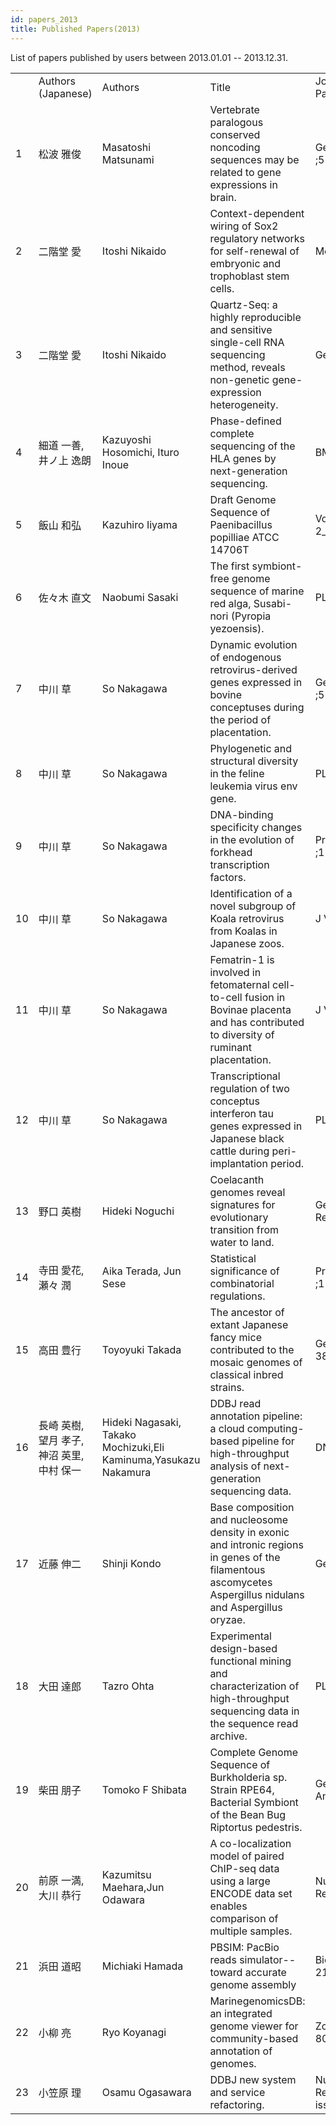 ```yaml
---
id: papers_2013
title: Published Papers(2013)
---
```


List of papers published by users between 2013.01.01 -- 2013.12.31.

<table>
<tr>
    <td></td>
    <td>Authors (Japanese)</td>
    <td>Authors</td>
    <td>Title</td>
    <td>Journal, Volume, Number, Pages</td>
    <td>Published Year</td>
    <td>PMID</td>
    <td>DOI</td>
</tr>
<tr>
    <td>1</td>
    <td>松波 雅俊</td>
    <td>Masatoshi Matsunami</td>
    <td>Vertebrate paralogous conserved noncoding sequences may be related to gene expressions in brain.</td>
    <td>Genome Biol Evol. ;5(1):140-50.</td>
    <td>2013</td>
    <td>23267051</td>
    <td>doi: 10.1093/gbe/evs128</td>
</tr>
<tr>
    <td>2</td>
    <td>二階堂 愛</td>
    <td>Itoshi Nikaido</td>
    <td>Context-dependent wiring of Sox2 regulatory networks for self-renewal of embryonic and trophoblast stem cells.</td>
    <td>Mol Cell. ;52(3):380-92.</td>
    <td>2013</td>
    <td>24120664</td>
    <td>doi: 10.1016/j.molcel.2013.09.002</td>
</tr>
<tr>
    <td>3</td>
    <td>二階堂 愛</td>
    <td>Itoshi Nikaido</td>
    <td>Quartz-Seq: a highly reproducible and sensitive single-cell RNA sequencing method, reveals non-genetic gene-expression heterogeneity.</td>
    <td>Genome Biol. ;14(4):R31.</td>
    <td>2013</td>
    <td>23594475</td>
    <td>doi: 10.1186/gb-2013-14-4-r31</td>
</tr>
<tr>
    <td>4</td>
    <td>細道 一善, 井ノ上 逸朗</td>
    <td>Kazuyoshi Hosomichi, Ituro Inoue</td>
    <td>Phase-defined complete sequencing of the HLA genes by next-generation sequencing.</td>
    <td>BMC Genomics. ;14:355.</td>
    <td>2013</td>
    <td>23714642</td>
    <td>doi: 10.1186/1471-2164-14-355</td>
</tr>
<tr>
    <td>5</td>
    <td>飯山 和弘</td>
    <td>Kazuhiro Iiyama</td>
    <td>Draft Genome Sequence of Paenibacillus popilliae ATCC 14706T</td>
    <td>Volume 82 Issue 2 Pages 2_045-2_048</td>
    <td>2013</td>
    <td>無し</td>
    <td>doi: 10.11416/jibs.82.2_045</td>
</tr>
<tr>
    <td>6</td>
    <td>佐々木 直文</td>
    <td>Naobumi Sasaki</td>
    <td>The first symbiont-free genome sequence of marine red alga, Susabi-nori (Pyropia yezoensis).</td>
    <td>PLoS One. ;8(3):e57122.</td>
    <td>2013</td>
    <td>23536760</td>
    <td>doi: 10.1371/journal.pone.0057122</td>
</tr>
<tr>
    <td>7</td>
    <td>中川 草</td>
    <td>So Nakagawa</td>
    <td>Dynamic evolution of endogenous retrovirus-derived genes expressed in bovine conceptuses during the period of placentation.</td>
    <td>Genome Biol Evol. ;5(2):296-306.</td>
    <td>2013</td>
    <td>23335121</td>
    <td>doi: 10.1093/gbe/evt007</td>
</tr>
<tr>
    <td>8</td>
    <td>中川 草</td>
    <td>So Nakagawa</td>
    <td>Phylogenetic and structural diversity in the feline leukemia virus env gene.</td>
    <td>PLoS One. ;8(4):e61009.</td>
    <td>2013</td>
    <td>23593376</td>
    <td>doi: 10.1371/journal.pone.0061009</td>
</tr>
<tr>
    <td>9</td>
    <td>中川 草</td>
    <td>So Nakagawa</td>
    <td>DNA-binding specificity changes in the evolution of forkhead transcription factors.</td>
    <td>Proc Natl Acad Sci U S A. ;110(30):12349-54.</td>
    <td>2013</td>
    <td>23836653</td>
    <td>doi: 10.1073/pnas.1310430110</td>
</tr>
<tr>
    <td>10</td>
    <td>中川 草</td>
    <td>So Nakagawa</td>
    <td>Identification of a novel subgroup of Koala retrovirus from Koalas in Japanese zoos.</td>
    <td>J Virol. ;87(17):9943-8.</td>
    <td>2013</td>
    <td>23834806</td>
    <td>doi: 10.1128/JVI.01385-13</td>
</tr>
<tr>
    <td>11</td>
    <td>中川 草</td>
    <td>So Nakagawa</td>
    <td>Fematrin-1 is involved in fetomaternal cell-to-cell fusion in Bovinae placenta and has contributed to diversity of ruminant placentation.</td>
    <td>J Virol.;87(19):10563-72.</td>
    <td>2013</td>
    <td>23864631</td>
    <td>doi: 10.1128/JVI.01398-13</td>
</tr>
<tr>
    <td>12</td>
    <td>中川 草</td>
    <td>So Nakagawa</td>
    <td>Transcriptional regulation of two conceptus interferon tau genes expressed in Japanese black cattle during peri-implantation period.</td>
    <td>PLoS One.;8(11):e80427.</td>
    <td>2013</td>
    <td>24348910</td>
    <td>doi: 10.1371/journal.pone.0080427</td>
</tr>
<tr>
    <td>13</td>
    <td>野口 英樹</td>
    <td>Hideki Noguchi</td>
    <td>Coelacanth genomes reveal signatures for evolutionary transition from water to land.</td>
    <td>Genome Res.;23(10):1740-8.</td>
    <td>2013</td>
    <td>23878157</td>
    <td>doi: 10.1101/gr.158105.113</td>
</tr>
<tr>
    <td>14</td>
    <td>寺田 愛花, 瀬々 潤</td>
    <td>Aika Terada, Jun Sese</td>
    <td>Statistical significance of combinatorial regulations.</td>
    <td>Proc Natl Acad Sci U S A. ;110(32):12996-3001.</td>
    <td>2013</td>
    <td>23882073</td>
    <td>doi: 10.1073/pnas.1302233110</td>
</tr>
<tr>
    <td>15</td>
    <td>高田 豊行</td>
    <td>Toyoyuki Takada</td>
    <td>The ancestor of extant Japanese fancy mice contributed to the mosaic genomes of classical inbred strains.</td>
    <td>Genome Res.;23(8):1329-38</td>
    <td>2013</td>
    <td>23604024</td>
    <td>doi: 10.1101/gr.156497.113</td>
</tr>
<tr>
    <td>16</td>
    <td>長崎 英樹, 望月 孝子, 神沼 英里, 中村 保一</td>
    <td>Hideki Nagasaki, Takako Mochizuki,Eli Kaminuma,Yasukazu Nakamura</td>
    <td>DDBJ read annotation pipeline: a cloud computing-based pipeline for high-throughput analysis of next-generation sequencing data.</td>
    <td>DNA Res.;20(4):383-90</td>
    <td>2013</td>
    <td>23657089</td>
    <td>doi: 10.1093/dnares/dst017</td>
</tr>
<tr>
    <td>17</td>
    <td>近藤 伸二</td>
    <td>Shinji Kondo</td>
    <td>Base composition and nucleosome density in exonic and intronic regions in genes of the filamentous ascomycetes Aspergillus nidulans and Aspergillus oryzae.</td>
    <td>Gene.;525(1):5-10</td>
    <td>2013</td>
    <td>23664982</td>
    <td>doi: 10.1016/j.gene.2013.04.077</td>
</tr>
<tr>
    <td>18</td>
    <td>大田 達郎</td>
    <td>Tazro Ohta</td>
    <td>Experimental design-based functional mining and characterization of high-throughput sequencing data in the sequence read archive.</td>
    <td>PLoS One.;8(10):e77910</td>
    <td>2013</td>
    <td>24167589</td>
    <td>doi: 10.1371/journal.pone.0077910</td>
</tr>
<tr>
    <td>19</td>
    <td>柴田 朋子</td>
    <td>Tomoko F Shibata</td>
    <td>Complete Genome Sequence of Burkholderia sp. Strain RPE64, Bacterial Symbiont of the Bean Bug Riptortus pedestris.</td>
    <td>Genome Announc.;1(4):e00441-13</td>
    <td>2013</td>
    <td>23833137</td>
    <td>doi: 10.1128/genomeA.00441-13</td>
</tr>
<tr>
    <td>20</td>
    <td>前原 一満,大川 恭行</td>
    <td>Kazumitsu Maehara,Jun Odawara</td>
    <td>A co-localization model of paired ChIP-seq data using a large ENCODE data set enables comparison of multiple samples.</td>
    <td>Nucleic Acids Res.;41(1):54-62</td>
    <td>2013</td>
    <td>23125363</td>
    <td>doi: 10.1093/nar/gks1010</td>
</tr>
<tr>
    <td>21</td>
    <td>浜田 道昭</td>
    <td>Michiaki Hamada </td>
    <td>PBSIM: PacBio reads simulator--toward accurate genome assembly</td>
    <td>Bioinformatics.;29(1):119-21</td>
    <td>2013</td>
    <td>23129296</td>
    <td>doi: 10.1093/bioinformatics/bts649</td>
</tr>
<tr>
    <td>22</td>
    <td>小柳 亮</td>
    <td>Ryo Koyanagi</td>
    <td>MarinegenomicsDB: an integrated genome viewer for community-based annotation of genomes.</td>
    <td>Zoolog Sci .;30(10):797-800</td>
    <td>2013</td>
    <td>24125644</td>
    <td>doi: 10.2108/zsj.30.797</td>
</tr>
<tr>
    <td>23</td>
    <td>小笠原 理</td>
    <td>Osamu Ogasawara</td>
    <td>DDBJ new system and service refactoring.</td>
    <td>Nucleic Acids Res.;41(Database issue):D25-9</td>
    <td>2013</td>
    <td>23180790</td>
    <td>doi: 10.1093/nar/gks1152</td>
</tr>
</table>
